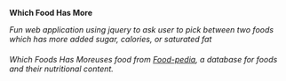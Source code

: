  **Which Food Has More**
 
_Fun web application using jquery to ask user to pick between two foods which has more added sugar, calories, or saturated fat_

###### Which Foods Has Moreuses food from [Food-pedia](https://healthdata.gov/dataset/food-pedia), a database for foods and their nutritional content. 
